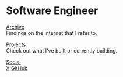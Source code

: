 # Software Engineer

[Archive](/archive/) <br />Findings on the internet that I refer to.

<!-- [Mental Models](/mental-models/) <br />Thinking principles that I have curated. -->

[Projects](/projects) <br />Check out what I've built or currently building.

[Social](/) <br />
[X](https://x.com/stradamoney)
[GitHub](https://github.com/nicoestrada)
